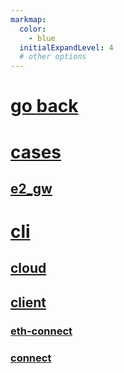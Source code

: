 ```yaml
---
markmap:
  color:
    - blue
  initialExpandLevel: 4
  # other options
---
```


# [go back](../index.html)
# [cases](cases/index.html)
## [e2_gw](cases/e2_gw/index.html)
# [cli](cli/index.html)
## [cloud](cli/cloud/index.html)
## [client](cli/client/index.html)
### [eth-connect](cli/client/eth-connect/index.html)
### [connect](cli/client/connect/index.html)
